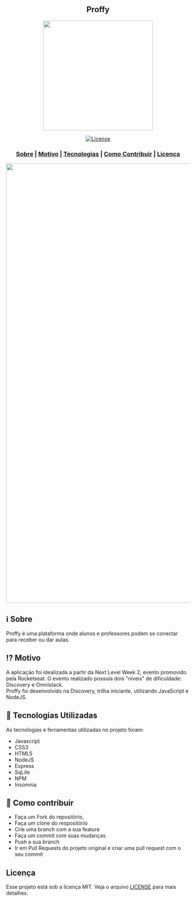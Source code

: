 <h2 align="center">
Proffy
</h2>

<p align="center"> 
<img src="https://camo.githubusercontent.com/064b6663e9e9ac921e09b5180c30c76066f95563/68747470733a2f2f75706c6f61646465696d6167656e732e636f6d2e62722f696d616765732f3030322f3831302f3030332f66756c6c2f4c6f676f2e706e673f31353936343830343538" width="300" heigth="300">
</p>

<p align="center">
  <a href="LICENSE" >
<img alt="License" src="https://img.shields.io/badge/license-MIT-%23F8952D">
  </a>
</p>

<h3 align="center">  
  <a href="#information_source-sobre">Sobre</a> |
  <a href="#interrobang-motivo">Motivo</a> | 
  <a href="#rocket-tecnologias-utilizadas">Tecnologias</a> | 
  <a href="#link-como-contribuir">Como Contribuir</a> | 
  <a href="#licença">Licença</a> 
</h3>

<img src="https://camo.githubusercontent.com/de56b688b66c53dc21b64a240c06115d9d859794/68747470733a2f2f75706c6f61646465696d6167656e732e636f6d2e62722f696d616765732f3030322f3831302f3030322f6f726967696e616c2f416e6f74612543332541372543332541336f5f323032302d30382d30335f3135343533362e706e673f31353936343830333635" width="1200">

## :information_source: Sobre

Proffy é uma plataforma onde alunos e professores podem se conectar para receber ou dar aulas.

## :interrobang: Motivo

A aplicação foi idealizada a partir da Next Level Week 2, evento promovido pela Rocketseat. O evento realizado possuía dois "níveis" de dificuldade: Discovery e Omnistack. </br> Proffy foi desenvolvido na Discovery, trilha iniciante, utilizando JavaScript e NodeJS. 

## :rocket: Tecnologias Utilizadas

As tecnologias e ferramentas utilizadas no projeto foram:

- Javascript
- CSS3
- HTML5
- NodeJS
- Express
- SqLite
- NPM
- Insomnia

## :link: Como contribuir

- Faça um Fork do repositório,
- Faça um clone do respositório
- Crie uma branch com a sua feature
- Faça um commit com suas mudanças
- Push a sua branch
- Ir em Pull Requests do projeto original e criar uma pull request com o seu commit

## Licença
Esse projeto está sob a licença MIT. Veja o arquivo [LICENSE](LICENSE) para mais detalhes.
